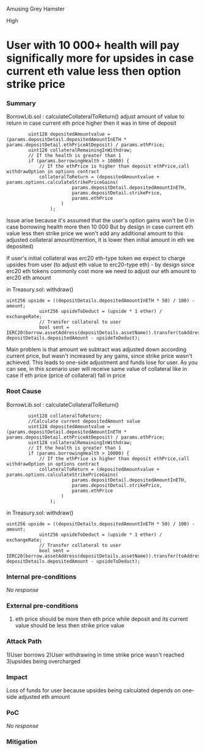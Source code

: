 Amusing Grey Hamster

High

# User with 10 000+ health will pay significally more for upsides in case current eth value less then option strike price

### Summary

BorrowLib.sol : calculateCollateralToReturn() adjust amount of value to return in case current eth price higher then it was in time of deposit
```solidity
        uint128 depositedAmountvalue = (params.depositDetail.depositedAmountInETH * params.depositDetail.ethPriceAtDeposit) / params.ethPrice;
        uint128 collateralRemainingInWithdraw;
        // If the health is greater than 1
        if (params.borrowingHealth > 10000) {
            // If the ethPrice is higher than deposit ethPrice,call withdrawOption in options contract
            collateralToReturn = (depositedAmountvalue + params.options.calculateStrikePriceGains(
                        params.depositDetail.depositedAmountInETH,
                        params.depositDetail.strikePrice,
                        params.ethPrice
                    )
                );
```
Issue arise because it's assumed that the user's option gains won't be 0 in case borrowing health more then 10 000
But by design in case current eth value less then strike price we won't add any additional amount to this adjusted collateral amount(mention, it is lower then initial amount in eth we deposited)

If user's initial collateral was erc20 eth-type token we expect to charge upsides from user (to adjust eth value to erc20-type eth) - by design since erc20 eth tokens commonly cost more we need to adjust our eth amount to erc20 eth amount

in Treasury.sol: withdraw()
```solidity
uint256 upside = ((depositDetails.depositedAmountInETH * 50) / 100) - amount;
            uint256 upsideToDeduct = (upside * 1 ether) / exchangeRate; 
            // Transfer collateral to user
            bool sent = IERC20(borrow.assetAddress(depositDetails.assetName)).transfer(toAddress, depositDetails.depositedAmount - upsideToDeduct);
```

Main problem is that amount we subtract was adjusted down according current price, but wasn't increased by any gains, since strike price wasn't achieved. This leads to one-side adjustment and funds lose for user. As you can see, in this scenario user will receive same value of collateral like in case if eth price (price of collateral) fall in price



### Root Cause

BorrowLib.sol : calculateCollateralToReturn()
```solidity
        uint128 collateralToReturn;
        //Calculate current depositedAmount value
        uint128 depositedAmountvalue = (params.depositDetail.depositedAmountInETH * params.depositDetail.ethPriceAtDeposit) / params.ethPrice;
        uint128 collateralRemainingInWithdraw;
        // If the health is greater than 1
        if (params.borrowingHealth > 10000) {
            // If the ethPrice is higher than deposit ethPrice,call withdrawOption in options contract
            collateralToReturn = (depositedAmountvalue + params.options.calculateStrikePriceGains(
                        params.depositDetail.depositedAmountInETH,
                        params.depositDetail.strikePrice,
                        params.ethPrice
                    )
                );
```
in Treasury.sol: withdraw()
```solidity
uint256 upside = ((depositDetails.depositedAmountInETH * 50) / 100) - amount;
            uint256 upsideToDeduct = (upside * 1 ether) / exchangeRate; 
            // Transfer collateral to user
            bool sent = IERC20(borrow.assetAddress(depositDetails.assetName)).transfer(toAddress, depositDetails.depositedAmount - upsideToDeduct);
```

### Internal pre-conditions

_No response_

### External pre-conditions

1) eth price should be more then eth price while deposit and its current value should be less then strike price value

### Attack Path

1)User borrows
2)User withdrawing in time strike price wasn't reached
3)upsides being overcharged

### Impact

Loss of funds for user because upsides being calculated depends on one-side adjusted eth amount

### PoC

_No response_

### Mitigation

